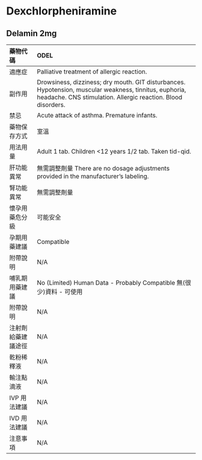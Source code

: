 # Dexchlorpheniramine

## Delamin 2mg

| 藥物代碼 | ODEL |
| :--- | :--- |
| 適應症 | Palliative treatment of allergic reaction. |
| 副作用 | Drowsiness, dizziness; dry mouth. GIT disturbances. Hypotension, muscular weakness, tinnitus, euphoria, headache. CNS stimulation. Allergic reaction. Blood disorders. |
| 禁忌 | Acute attack of asthma. Premature infants. |
| 藥物保存方式 | 室溫 |
| 用法用量 | Adult 1 tab. Children &lt;12 years 1/2 tab. Taken tid-qid. |
| 肝功能異常 | 無需調整劑量  There are no dosage adjustments provided in the manufacturer’s labeling. |
| 腎功能異常 | 無需調整劑量 |
| 懷孕用藥危分級 | 可能安全 |
| 孕期用藥建議 | Compatible |
| 附帶說明 | N/A |
| 哺乳期用藥建議 | No \(Limited\) Human Data - Probably Compatible 無\(很少\)資料 - 可使用 |
| 附帶說明 | N/A |
| 注射劑給藥建議途徑 | N/A |
| 乾粉稀釋液 | N/A |
| 輸注點滴液 | N/A |
| IVP 用法建議 | N/A |
| IVD 用法建議 | N/A |
| 注意事項 | N/A |

